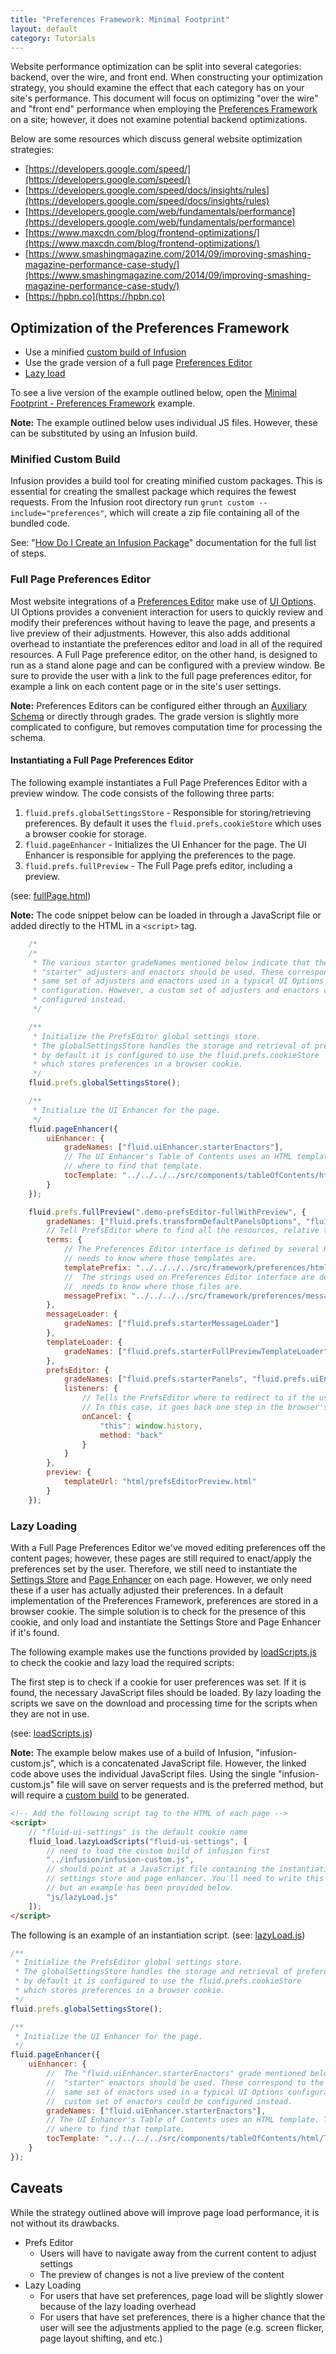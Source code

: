 ```yaml
---
title: "Preferences Framework: Minimal Footprint"
layout: default
category: Tutorials
---
```


Website performance optimization can be split into several categories: backend, over the wire, and front end. When
constructing your optimization strategy, you should examine the effect that each category has on your site's
performance. This document will focus on optimizing "over the wire" and "front end" performance when employing the
[Preferences Framework](../PreferencesFramework.md) on a site; however, it does not examine potential backend
optimizations.

Below are some resources which discuss general website optimization strategies:

* [https://developers.google.com/speed/](https://developers.google.com/speed/)
* [https://developers.google.com/speed/docs/insights/rules](https://developers.google.com/speed/docs/insights/rules)
* [https://developers.google.com/web/fundamentals/performance](https://developers.google.com/web/fundamentals/performance)
* [https://www.maxcdn.com/blog/frontend-optimizations/](https://www.maxcdn.com/blog/frontend-optimizations/)
* [https://www.smashingmagazine.com/2014/09/improving-smashing-magazine-performance-case-study/](https://www.smashingmagazine.com/2014/09/improving-smashing-magazine-performance-case-study/)
* [https://hpbn.co](https://hpbn.co)

## Optimization of the Preferences Framework

* Use a minified [custom build of Infusion](https://github.com/fluid-project/infusion#how-do-i-create-an-infusion-package)
* Use the grade version of a full page [Preferences Editor](../PreferencesEditor.md)
* [Lazy load](https://en.wikipedia.org/wiki/Lazy_loading)

To see a live version of the example outlined below, open the [Minimal Footprint - Preferences
Framework](http://build.fluidproject.org/infusion/examples/framework/preferences/minimalFootprint/) example.

<div class="infusion-docs-note">
    <strong>Note:</strong> The example outlined below uses individual JS files. However, these can be substituted by
    using an Infusion build.
</div>

### Minified Custom Build

Infusion provides a build tool for creating minified custom packages. This is essential for creating the smallest
package which requires the fewest requests. From the Infusion root directory run `grunt custom --include="preferences"`,
which will create a zip file containing all of the bundled code.

See: "[How Do I Create an Infusion
Package](https://github.com/fluid-project/infusion/blob/master/README.md#how-do-i-create-an-infusion-package)"
documentation for the full list of steps.

### Full Page Preferences Editor

Most website integrations of a [Preferences Editor](../PreferencesEditor.md) make use of [UI
Options](../tutorial-userInterfaceOptions/UserInterfaceOptions.md). UI Options provides a convenient interaction for
users to quickly review and modify their preferences without having to leave the page, and presents a live preview of
their adjustments. However, this also adds additional overhead to instantiate the preferences editor and load in all of
the required resources. A Full Page preference editor, on the other hand, is designed to run as a stand alone page and
can be configured with a preview window. Be sure to provide the user with a link to the full page preferences editor,
for example a link on each content page or in the site's user settings.

<div class="infusion-docs-note">
    <strong>Note:</strong> Preferences Editors can be configured either through an <a
    href="../AuxiliarySchemaForPreferencesFramework.md">Auxiliary Schema</a> or directly through grades. The grade
    version is slightly more complicated to configure, but removes computation time for processing the schema.
</div>

#### Instantiating a Full Page Preferences Editor

The following example instantiates a Full Page Preferences Editor with a preview window.
The code consists of the following three parts:

1. `fluid.prefs.globalSettingsStore` - Responsible for storing/retrieving preferences. By default it uses the
   `fluid.prefs.cookieStore` which uses a browser cookie for storage.
2. `fluid.pageEnhancer` - Initializes the UI Enhancer for the page. The UI Enhancer is responsible for applying the
   preferences to the page.
3. `fluid.prefs.fullPreview` - The Full Page prefs editor, including a preview.

(see: [fullPage.html](https://github.com/fluid-project/infusion/blob/master/examples/framework/preferences/minimalFootprint/fullPage.html))

<div class="infusion-docs-note">
    <strong>Note:</strong> The code snippet below can be loaded in through a JavaScript file or added directly to the
    HTML in a <code>&lt;script&gt;</code> tag.
</div>

```javascript
    /*
    /*
     * The various starter gradeNames mentioned below indicate that the
     * "starter" adjusters and enactors should be used. These correspond to the
     * same set of adjusters and enactors used in a typical UI Options
     * configuration. However, a custom set of adjusters and enactors could be
     * configured instead.
     */

    /**
     * Initialize the PrefsEditor global settings store.
     * The globalSettingsStore handles the storage and retrieval of preferences,
     * by default it is configured to use the fluid.prefs.cookieStore
     * which stores preferences in a browser cookie.
     */
    fluid.prefs.globalSettingsStore();

    /**
     * Initialize the UI Enhancer for the page.
     */
    fluid.pageEnhancer({
        uiEnhancer: {
            gradeNames: ["fluid.uiEnhancer.starterEnactors"],
            // The UI Enhancer's Table of Contents uses an HTML template. This tells the component
            // where to find that template.
            tocTemplate: "../../../../src/components/tableOfContents/html/TableOfContents.html"
        }
    });

    fluid.prefs.fullPreview(".demo-prefsEditor-fullWithPreview", {
        gradeNames: ["fluid.prefs.transformDefaultPanelsOptions", "fluid.prefs.initialModel.starter"],
        // Tell PrefsEditor where to find all the resources, relative to this file
        terms: {
            // The Preferences Editor interface is defined by several HTML templates. The component
            // needs to know where those templates are.
            templatePrefix: "../../../../src/framework/preferences/html",
            //  The strings used on Preferences Editor interface are defined in several JSON files. The component
            //  needs to know where those files are.
            messagePrefix: "../../../../src/framework/preferences/messages"
        },
        messageLoader: {
            gradeNames: ["fluid.prefs.starterMessageLoader"]
        },
        templateLoader: {
            gradeNames: ["fluid.prefs.starterFullPreviewTemplateLoader"]
        },
        prefsEditor: {
            gradeNames: ["fluid.prefs.starterPanels", "fluid.prefs.uiEnhancerRelay"],
            listeners: {
                // Tells the PrefsEditor where to redirect to if the user cancels the operation.
                // In this case, it goes back one step in the browser's history.
                onCancel: {
                    "this": window.history,
                    method: "back"
                }
            }
        },
        preview: {
            templateUrl: "html/prefsEditorPreview.html"
        }
    });
```

### Lazy Loading

With a Full Page Preferences Editor we've moved editing preferences off the content pages; however, these pages are
still required to enact/apply the preferences set by the user. Therefore, we still need to instantiate the [Settings
Store](../SettingsStore.md) and [Page Enhancer](../Enactors.md) on each page. However, we only need these if a user has
actually adjusted their preferences. In a default implementation of the Preferences Framework, preferences are stored in
a browser cookie. The simple solution is to check for the presence of this cookie, and only load and instantiate the
Settings Store and Page Enhancer if it's found.

The following example makes use the functions provided by
[loadScripts.js](https://github.com/fluid-project/infusion/blob/master/examples/framework/preferences/minimalFootprint/js/loadScripts.js)
to check the cookie and lazy load the required scripts:

The first step is to check if a cookie for user preferences was set. If it is found, the necessary JavaScript files
should be loaded. By lazy loading the scripts we save on the download and processing time for the scripts when they are
not in use.

(see:
[loadScripts.js](https://github.com/fluid-project/infusion/blob/master/examples/framework/preferences/minimalFootprint/js/loadScripts.js))

<div class="infusion-docs-note">

<strong>Note:</strong> The example below makes use of a build of Infusion, "infusion-custom.js", which is a
concatenated JavaScript file. However, the linked code above uses the individual JavaScript files. Using the single
"infusion-custom.js" file will save on server requests and is the preferred method, but will require a [custom
build](#minified-custom-build) to be generated.
</div>

```html
<!-- Add the following script tag to the HTML of each page -->
<script>
    // "fluid-ui-settings" is the default cookie name
    fluid_load.lazyLoadScripts("fluid-ui-settings", [
        // need to load the custom build of infusion first
        "../infusion/infusion-custom.js",
        // should point at a JavaScript file containing the instantiation of the
        // settings store and page enhancer. You'll need to write this yourself,
        // but an example has been provided below.
        "js/lazyLoad.js"
    ]);
</script>
```

The following is an example of an instantiation script.
(see: [lazyLoad.js](https://github.com/fluid-project/infusion/blob/master/examples/framework/preferences/minimalFootprint/js/lazyLoad.js))

```javascript
/**
 * Initialize the PrefsEditor global settings store.
 * The globalSettingsStore handles the storage and retrieval of preferences,
 * by default it is configured to use the fluid.prefs.cookieStore
 * which stores preferences in a browser cookie.
 */
fluid.prefs.globalSettingsStore();

/**
 * Initialize the UI Enhancer for the page.
 */
fluid.pageEnhancer({
    uiEnhancer: {
        //  The "fluid.uiEnhancer.starterEnactors" grade mentioned below indicate that the
        //  "starter" enactors should be used. These correspond to the
        //  same set of enactors used in a typical UI Options configuration. However, a
        //  custom set of enactors could be configured instead.
        gradeNames: ["fluid.uiEnhancer.starterEnactors"],
        // The UI Enhancer's Table of Contents uses an HTML template. This tells the component
        // where to find that template.
        tocTemplate: "../../../../src/components/tableOfContents/html/TableOfContents.html"
    }
});
```

## Caveats

While the strategy outlined above will improve page load performance, it is not without its drawbacks.

* Prefs Editor
  * Users will have to navigate away from the current content to adjust settings
  * The preview of changes is not a live preview of the content
* Lazy Loading
  * For users that have set preferences, page load will be slightly slower because of the lazy loading overhead
  * For users that have set preferences, there is a higher chance that the user will see the adjustments applied to the
    page (e.g. screen flicker, page layout shifting, and etc.)
